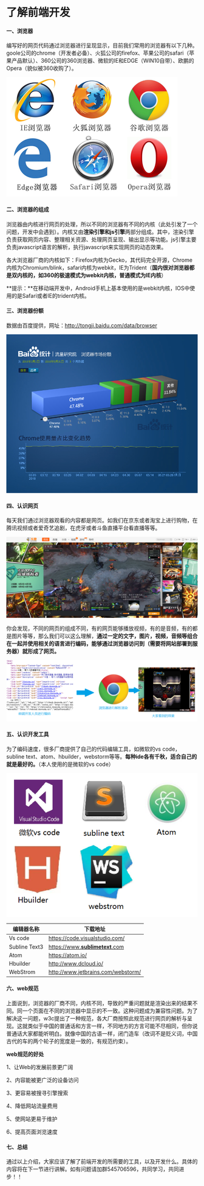 

# 了解前端开发

#### 一、浏览器

编写好的网页代码通过浏览器进行呈现显示，目前我们常用的浏览器有以下几种。goole公司的chrome（开发者必备）、火狐公司的firefox、苹果公司的safari（苹果产品默认）、360公司的360浏览器、微软的IE和EDGE（WIN10自带）、欧鹏的Opera（貌似被360收购了）。

![0 ](assets/clip_image001.png) 

#### 二、浏览器的组成

浏览器由内核进行网页的处理，所以不同的浏览器有不同的内核（此处引发了一个问题，开发中会遇到）。内核又由**渲染引擎和js引擎**两部分组成。其中，渲染引擎负责获取网页内容、整理相关资源、处理网页呈现、输出显示等功能。js引擎主要负责javascript语言的解析，执行javascript来实现网页的动态效果。

各大浏览器厂商的内核如下：Firefox内核为Gecko，其代码完全开源，Chrome内核为Chromium/blink，safari内核为webkit，IE为Trident（**国内很对浏览器都是双内核的，如360的极速模式为webkit内核，普通模式为IE内核**）

**提示：**在移动端开发中，Android手机上基本使用的是webkit内核，IOS中使用的是Safari或者IE的trident内核。

#### 三、浏览器份额

数据由百度提供，网址：http://tongji.baidu.com/data/browser

![浏览器市场份额报告_2018.03-2018.05](assets/浏览器市场份额报告_2018.03-2018.05.jpg)



#### 四、认识网页

每天我们通过浏览器观看的内容都是网页。如我们在京东或者淘宝上进行购物，在腾讯视频或者爱奇艺追剧，在虎牙或者斗鱼直播平台看直播等等。

![1528604669928](assets\1528604669928.png)

你会发现，不同的网页的组成不同，有的网页能够播放视频，有的是音频，有的都是图片等等，那么我们可以这么理解，**通过一定的文字，图片，视频，音频等组合在一起并使用相关的语言进行编码，能够通过浏览器访问到（需要将网站部署到服务器）就形成了网页。**

![1528605108526](assets\1528605108526.png)

#### 五、认识开发工具

为了编码速度，很多厂商提供了自己的代码编辑工具，如微软的vs code，subline text、atom、hbuilder，webstorm等等。**每种ide各有千秋，适合自己的就是最好的。**（本人使用的是微软的vs code）

![1528605778613](assets\1528605778613.png)

| 编辑器名称    | 下载地址                                                     |
| ------------- | ------------------------------------------------------------ |
| Vs code       | https://code.visualstudio.com/                               |
| Subline Text3 | [https://www.**sublimetext**.com](http://www.baidu.com/link?url=JixNnM4us0kqEo_DBHDzgv7iUvEP8nszUFtCrGnv8-8G3BsXQZ1nB97CTMr8xoWR) |
| Atom          | https://atom.io/                                             |
| Hbuilder      | http://www.dcloud.io/                                        |
| WebStrom      | http://www.jetbrains.com/webstorm/                           |



#### 六、web规范

上面说到，浏览器的厂商不同，内核不同，导致的严重问题就是渲染出来的结果不同。同一个页面在不同的浏览器中显示的不一致。这种问题成为兼容性问题。为了解决这一问题，w3c提出了一种规范，各大厂商按照此规范进行网页的解析与呈现。这就类似于中国的普通话和方言一样，不同地方的方言可能不尽相同，但你说普通话大家都能听明白。就像中国的古语一样，闭门造车（改词不是贬义词，中国古代的车的两个轮子的宽度是一致的，有规范约束）。

**web规范的好处**

1、让Web的发展前景更广阔 

2、内容能被更广泛的设备访问

3、更容易被搜寻引擎搜索

4、降低网站流量费用

5、使网站更易于维护

6、提高页面浏览速度



#### 七、总结

通过以上介绍，大家应该了解了前端开发的所需要的工具，以及开发什么。具体的内容将在下一节进行讲解。如有问题请加群545706596，共同学习，共同进步！！